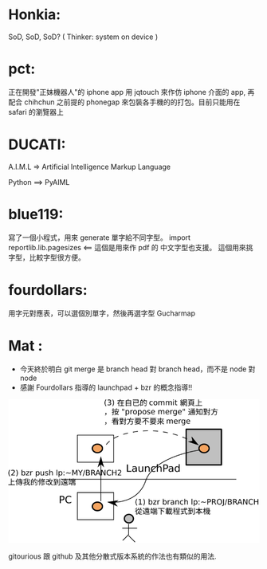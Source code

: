 # Honkia:


SoD, SoD, SoD?
( Thinker: system on device )

# pct:

正在開發"正妹機器人"的 iphone app
用 jqtouch 來作仿 iphone 介面的 app, 再配合 chihchun 之前提的 phonegap 來包裝各手機的的打包。目前只能用在 safari 的瀏覽器上

# DUCATI:


A.I.M.L => Artificial Intelligence Markup Language

Python ==> PyAIML


# blue119:

寫了一個小程式，用來 generate 單字給不同字型。
import reportlib.lib.pagesizes <== 這個是用來作 pdf 的
中文字型也支援。
這個用來挑字型，比較字型很方便。

# fourdollars:

用字元對應表，可以選個別單字，然後再選字型
Gucharmap


# Mat :

* 今天終於明白 git merge 是 branch head 對 branch head，而不是 node 對 node 
* 感謝 Fourdollars 指導的 launchpad + bzr 的概念指導!!

![](../files/bzr-illu.svg)

gitourious 跟 github 及其他分散式版本系統的作法也有類似的用法.
